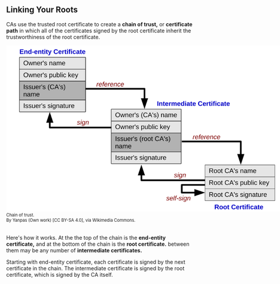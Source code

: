 ## Linking Your Roots 

CAs use the trusted root certificate to create a **chain of trust,** or **certificate path** in which all of the certificates signed by the root certificate inherit the trustworthiness of the root certificate.  

  <figure class="snippetimg" style="margin: 0 auto;width:150%">
  <img src=".guides/img/Chainoftrust.svg" alt="https://commons.wikimedia.org/wiki/File:Chain_of_trust.svg">
  <figcaption style="font-size: 0.8em; text-align: left;">  Chain of trust. <br>
By Yanpas (Own work) [CC BY-SA 4.0], via Wikimedia Commons.
</figure>
<br>

Here's how it works. At the the top of the chain is the **end-entity certificate,** and at the bottom of the chain is the **root certificate.** between them may be any number of **intermediate certificates.**

Starting with end-entity certificate,  each certificate is signed by the next certificate in the chain. The intermediate certificate is signed by the root certificate, which is signed by the CA itself.



